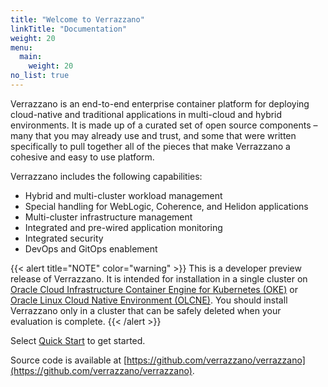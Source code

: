 ```yaml
---
title: "Welcome to Verrazzano"
linkTitle: "Documentation"
weight: 20
menu:
  main:
    weight: 20
no_list: true
---
```

Verrazzano is an end-to-end enterprise container platform for deploying cloud-native and traditional applications in multi-cloud and hybrid environments. It is made up of a curated set of open source components – many that you may already use and trust, and some that were written specifically to pull together all of the pieces that make Verrazzano a cohesive and easy to use platform.

Verrazzano includes the following capabilities:

* Hybrid and multi-cluster workload management
* Special handling for WebLogic, Coherence, and Helidon applications
* Multi-cluster infrastructure management
* Integrated and pre-wired application monitoring
* Integrated security
* DevOps and GitOps enablement

{{< alert title="NOTE" color="warning" >}}
This is a developer preview release of Verrazzano. It is intended for installation in a single cluster on
[Oracle Cloud Infrastructure Container Engine for Kubernetes (OKE)](https://docs.cloud.oracle.com/en-us/iaas/Content/ContEng/Concepts/contengoverview.htm)
or [Oracle Linux Cloud Native Environment (OLCNE)](https://docs.oracle.com/en/operating-systems/olcne/).
You should install Verrazzano only in a cluster that can be safely deleted when your evaluation is complete.
{{< /alert >}}

Select [Quick Start](quickstart) to get started.

Source code is available at [https://github.com/verrazzano/verrazzano](https://github.com/verrazzano/verrazzano).
